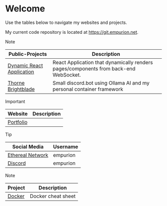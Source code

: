 # Welcome

Use the tables below to navigate my websites and projects.

My current code repository is located at https://git.empurion.net.

> [!NOTE]
> |   Public-Projects   |   Description   |
> |------|------|
> |   [Dynamic React Application](https://git.empurion.net/Empurion/WebApp)   |    React Application that dynamically renders pages/components from back-end WebSocket. |
> |   [Thorne Brightblade](https://git.empurion.net/Empurion/Thorne-Brightblade)   |    Small discord.bot using Ollama AI and my personal container framework |

> [!IMPORTANT]
> |   Website   |   Description   |
> |------|------|
> |   [Portfolio](https://empurion.net)   |      |

> [!TIP]
> |   Social Media   |   Username   |
> |------|------|
> |  [Ethereal Network](https://chat.ethereal-network.com)     |   empurion   |
> |  [Discord](https://www.discord.gg)    |   empurion   |

> [!NOTE]
> |   Project   |   Description   |
> |------|------|
> |   [Docker](https://github.com/Empurion/Docker)   |   Docker cheat sheet   |
